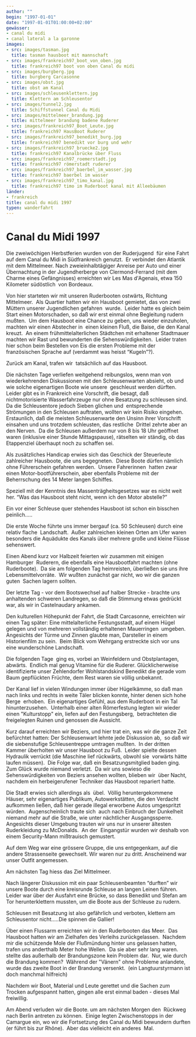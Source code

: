 ```yaml
---
author: ""
begin: "1997-01-01"
date: "1997-01-01T01:00:00+02:00"
gewässer:
- canal du midi
- canal lateral a la garonne
images:
- src: images/tasman.jpg
  title: tasman hausboot mit mannschaft
- src: images/frankreich97_boot_von_oben.jpg
  title: frankreich97 boot von oben Canal du midi
- src: images/burgberg.jpg
  title: burgberg Carcasonne
- src: images/obst.jpg
  title: obst am Kanal
- src: images/schleusenklettern.jpg
  title: Klettern am Schleusentor
- src: images/tunnel2.jpg
  title: Schiffstunnel Canal du Midi
- src: images/mittelmeer_brandung.jpg
  title: mittelmeer brandung badene Ruderer
- src: images/frankreich97_Boot_Leute.jpg
  title: frankreich97 HausBoot Ruderer
- src: images/frankreich97_benedikt_burg.jpg
  title: frankreich97 benedikt vor burg und wehr
- src: images/frankreich97_bruecke2.jpg
  title: frankreich97 Kanalbrücke über Fluss
- src: images/frankreich97_roemerstadt.jpg
  title: frankreich97 römerstadt ruderer
- src: images/frankreich97_baerbel_im_wasser.jpg
  title: frankreich97 baerbel im wasser
- src: images/frankreich97_timo_kanal.jpg
  title: frankreich97 timo im Ruderboot kanal mit Alleebäumen
länder:
- frankreich
title: canal du midi 1997
typen: wanderfahrt
---
```


# Canal du Midi 1997


Die zweiwöchigen Herbstferien wurden von der Ruderjugend  für eine Fahrt auf dem Canal du Midi in Südfrankreich genutzt.  Er verbindet den Atlantik mit dem Mittelmeer. Nach zweieinhalbtägiger Anreise per Auto und einer Übernachtung in der Jugendherberge von Clermond-Ferrand (mit dem Charme eines Gefängnisses) erreichten wir Les Mas d'Agenais, etwa 150 Kilometer südöstlich  von Bordeaux.

Von hier starteten wir mit unseren Ruderbooten ostwärts, Richtung Mittelmeer.  Als Quartier hatten wir ein Hausboot gemietet, das von zwei Müttern unserer Jugendlichen gefahren  wurde.  Leider hatte es gleich beim Start einen Motorschaden, so daß wir erst einmal ohne Begleitung rudern mußten.  Um dem Hausboot eine Chance zu geben, uns wieder einzuholen, machten wir einen Abstecher in  einen kleinen Fluß, die Baise, die den Kanal kreuzt.  An einem frühmittelalterlichen Städtchen mit erhaltener Stadtmauer machten wir Rast und bewunderten die Sehenswürdigkeiten.  Leider traten hier schon beim Bestellen von Eis die ersten Probleme mit der französischen Sprache auf (verdammt was heisst “Kugeln”?).

Zurück am Kanal, trafen wir  tatsächlich auf das Hausboot.

Die nächsten Tage verliefen weitgehend reibungslos, wenn man von wiederkehrenden Diskussionen mit den Schleusenwarten absieht, ob und wie solche eigenartigen Boote wie unsere  geschleust werden dürften.  Leider gibt es in Frankreich eine Vorschrift, die besagt, daß nichtmotorisierte Wasserfahrzeuge nur ohne Besatzung zu schleusen sind.  Da die Schleusentore jedoch Sieben glichen und  entsprechende Strömungen in den Schleusen auftraten, wollten wir kein Risiko eingehen.  Erstaunlich, daß die meisten Schleusenwarte den Unsinn ihrer Vorschrift einsahen und uns trotzdem schleusten, das restliche  Drittel zehrte aber an den Nerven.  Da die Schleusen außerdem nur von 8 bis 18 Uhr geöffnet waren (inklusive einer Stunde Mittagspause), rätselten wir ständig, ob das Etappenziel überhaupt noch zu schaffen sei.

Als zusätzliches Handicap erwies sich das Geschick der Steuerleute zahlreicher Hausboote, die uns begegneten.  Diese Boote dürfen nämlich ohne Führerschein gefahren werden.  Unsere Fahrerinnen  hatten zwar einen Motor-bootführerschein, aber ebenfalls Probleme mit der Beherrschung des 14 Meter langen Schiffes.

Speziell mit der Kenntnis des Massenträgheitsgesetzes war es nicht weit her. “Was das Hausboot steht nicht, wenn ich den Motor abstelle?”

Ein vor einer Schleuse quer stehendes Hausboot ist schon ein bisschen peinlich.....

Die erste Woche führte uns immer bergauf (ca. 50 Schleusen) durch eine relativ flache  Landschaft.  Außer zahlreichen kleinen Orten am Ufer waren besonders die Aquädukte des Kanals über mehrere große und kleine Flüsse sehenswert.

Einen Abend kurz vor Halbzeit feierten wir zusammen mit einigen Hamburger  Ruderern, die ebenfalls eine Hausbootfahrt machten (ohne Ruderboote).  Da sie am folgenden Tag heimreisten, überließen sie uns ihre Lebensmittelvorräte.  Wir wußten zunächst gar nicht, wo wir die ganzen guten  Sachen lagern sollten.

Der letzte Tag - vor dem Bootswechsel auf halber Strecke - brachte uns anhaltenden schweren Landregen, so daß die Stimmung etwas gedrückt war, als wir in Castelnaudary ankamen.

Den kulturellen Höhepunkt der Fahrt, die Stadt Carcasonne, erreichten wir einen Tag später: Eine mittelalterliche Festungsstadt, auf einem Hügel gelegen und von mehreren vollständig erhaltenen Mauerringen  umgeben.  Angesichts der Türme und Zinnen glaubte man, Darsteller in einem Historienfilm zu sein.  Beim Blick vom Wehrgang erstreckte sich vor uns eine wunderschöne Landschaft.

Die folgenden Tage  ging es, vorbei an Weinfeldern und Obstplantagen, abwärts.  Endlich mal genug Vitamine für die Ruderer. Glücklicherweise identifizierte unser Zehlendorfer Wohlstandskind Benedikt die gerade vom Baum gepflückten Früchte, dem Rest waren sie völlig unbekannt.

Der Kanal lief in vielen Windungen immer über Hügelkämme, so daß man nach links und rechts in weite Täler blicken konnte, hinter denen sich hohe Berge  erhoben.  Ein eigenartiges Gefühl, aus dem Ruderboot in ein Tal hinunterzusehen.  Unterhalb einer alten Römerfestung legten wir wieder einen "Kulturstopp" ein, liefen auf den Festungsberg,  betrachteten die freigelegten Ruinen und genossen die Aussicht.

Kurz darauf erreichten wir Beziers, und hier trat ein, was wir die ganze Zeit befürchtet hatten: Der Schleusenwart lehnte jede Diskussion ab,  so daß wir die siebenstufige Schleusentreppe umtragen mußten.  In der dritten Kammer überholten wir unser Hausboot zu Fuß.  Leider spielte dessen Hydraulik verrückt (die Maschine lief rückwärts, obwohl sie  vorwärts hätte laufen müssen).  Die Folge war, daß ein Besatzungsmitglied baden ging.  Zum Glück wurde niemand verletzt.  Da wir uns sowieso die Sehenswürdigkeiten von Beziers ansehen wollten, blieben wir  über Nacht, nachdem ein herbeigerufener Techniker das Hausboot repariert hatte.

Die Stadt erwies sich allerdings als  übel.  Völlig heruntergekommene Häuser, sehr eigenartiges Publikum, Autowerkstätten, die den Verdacht aufkommen ließen, daß hier gerade illegal erworbene Autos umgespritzt würden.  Augenscheinlich traute sich  auch nach Einbruch der Dunkelheit niemand mehr auf die Straße, wie unter nächtlicher Ausgangssperre.  Angesichts dieser Umgebung trauten wir uns nur in unserer ältesten Ruderkleidung zu McDonalds.  An der  Eingangstür wurden wir deshalb von einem Security-Mann mißtrauisch gemustert.

Auf dem Weg war eine grössere Gruppe, die uns entgegenkam, auf die andere Strassenseite gewechselt. Wir waren nur zu dritt. Anscheinend war unser Outfit angemessen.

Am nächsten Tag hiess das Ziel Mittelmeer.

Nach längerer Diskussion mit ein paar Schleusenbeamten “durften” wir unsere Boote durch eine kreisrunde Schleuse an langen Leinen führen. Leider war über der Ausfahrt eine Brücke, so dass Benedikt und Stefan am Tor herunterklettern mussten, um die Boote aus der Schleuse zu rudern.

Schleusen mit Besatzung ist also gefährlich und verboten, klettern am Schleusentor nicht.....Die spinnen die Gallier!

Über einen Flussarm erreichten wir in den Ruderbooten das Meer.  Das  Hausboot hatten wir am Zielhafen des Verleihs zurückgelassen.  Nachdem mir die schützende Mole der Flußmündung hinter uns gelassen hatten, trafen uns anderthalb Meter hohe Wellen.  Da sie aber sehr lang waren.  stellte das außerhalb der Brandungszone kein Problem dar.  Nur, wie durch die Brandung kommen?  Während der "Vänern" ohne Probleme anlandete, wurde das zweite Boot in der Brandung versenkt.  (ein Langtuurstyrmann ist doch manchmal hilfreich)

Nachdem wir Boot, Material und Leute gerettet und die Sachen zum Trocken aufgespannt hatten, gingen alle erst einmal baden - dieses Mal freiwillig.

Am Abend verluden wir die Boote. um am nächsten Morgen den  Rückweg nach Berlin antreten zu können.  Einige legten Zwischenstopps in der Camargue ein, wo wir die Fortsetzung des Canal du Midi bewundern durften (er führt bis zur Rhône).  Aber das vielleicht ein anderes  Mal.
